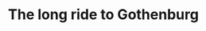 ---
layout:     post
title:      The long ride to Gothenburg
categories: [A Ride on The Pilgrims' Route]
---